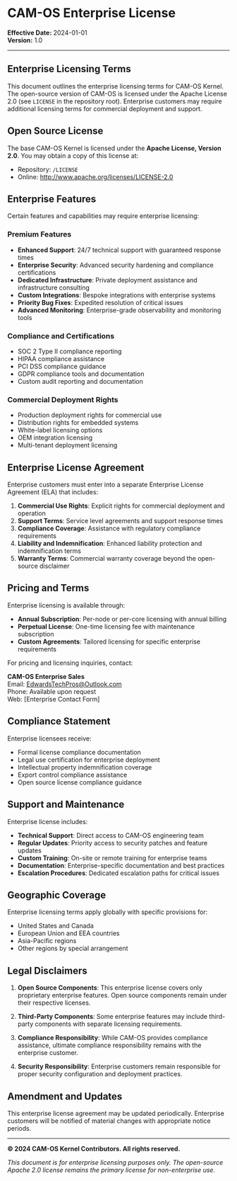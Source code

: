 # CAM-OS Enterprise License

**Effective Date:** 2024-01-01  
**Version:** 1.0

---

## Enterprise Licensing Terms

This document outlines the enterprise licensing terms for CAM-OS Kernel. The open-source version of CAM-OS is licensed under the Apache License 2.0 (see `LICENSE` in the repository root). Enterprise customers may require additional licensing terms for commercial deployment and support.

## Open Source License

The base CAM-OS Kernel is licensed under the **Apache License, Version 2.0**. You may obtain a copy of this license at:

- Repository: `/LICENSE`
- Online: http://www.apache.org/licenses/LICENSE-2.0

## Enterprise Features

Certain features and capabilities may require enterprise licensing:

### Premium Features
- **Enhanced Support**: 24/7 technical support with guaranteed response times
- **Enterprise Security**: Advanced security hardening and compliance certifications
- **Dedicated Infrastructure**: Private deployment assistance and infrastructure consulting
- **Custom Integrations**: Bespoke integrations with enterprise systems
- **Priority Bug Fixes**: Expedited resolution of critical issues
- **Advanced Monitoring**: Enterprise-grade observability and monitoring tools

### Compliance and Certifications
- SOC 2 Type II compliance reporting
- HIPAA compliance assistance
- PCI DSS compliance guidance
- GDPR compliance tools and documentation
- Custom audit reporting and documentation

### Commercial Deployment Rights
- Production deployment rights for commercial use
- Distribution rights for embedded systems
- White-label licensing options
- OEM integration licensing
- Multi-tenant deployment licensing

## Enterprise License Agreement

Enterprise customers must enter into a separate Enterprise License Agreement (ELA) that includes:

1. **Commercial Use Rights**: Explicit rights for commercial deployment and operation
2. **Support Terms**: Service level agreements and support response times
3. **Compliance Coverage**: Assistance with regulatory compliance requirements
4. **Liability and Indemnification**: Enhanced liability protection and indemnification terms
5. **Warranty Terms**: Commercial warranty coverage beyond the open-source disclaimer

## Pricing and Terms

Enterprise licensing is available through:

- **Annual Subscription**: Per-node or per-core licensing with annual billing
- **Perpetual License**: One-time licensing fee with maintenance subscription
- **Custom Agreements**: Tailored licensing for specific enterprise requirements

For pricing and licensing inquiries, contact:

**CAM-OS Enterprise Sales**  
Email: EdwardsTechPros@Outlook.com  
Phone: Available upon request  
Web: [Enterprise Contact Form]

## Compliance Statement

Enterprise licensees receive:

- Formal license compliance documentation
- Legal use certification for enterprise deployment
- Intellectual property indemnification coverage
- Export control compliance assistance
- Open source license compliance guidance

## Support and Maintenance

Enterprise license includes:

- **Technical Support**: Direct access to CAM-OS engineering team
- **Regular Updates**: Priority access to security patches and feature updates
- **Custom Training**: On-site or remote training for enterprise teams
- **Documentation**: Enterprise-specific documentation and best practices
- **Escalation Procedures**: Dedicated escalation paths for critical issues

## Geographic Coverage

Enterprise licensing terms apply globally with specific provisions for:

- United States and Canada
- European Union and EEA countries
- Asia-Pacific regions
- Other regions by special arrangement

## Legal Disclaimers

1. **Open Source Components**: This enterprise license covers only proprietary enterprise features. Open source components remain under their respective licenses.

2. **Third-Party Components**: Some enterprise features may include third-party components with separate licensing requirements.

3. **Compliance Responsibility**: While CAM-OS provides compliance assistance, ultimate compliance responsibility remains with the enterprise customer.

4. **Security Responsibility**: Enterprise customers remain responsible for proper security configuration and deployment practices.

## Amendment and Updates

This enterprise license agreement may be updated periodically. Enterprise customers will be notified of material changes with appropriate notice periods.

---

**© 2024 CAM-OS Kernel Contributors. All rights reserved.**

*This document is for enterprise licensing purposes only. The open-source Apache 2.0 license remains the primary license for non-enterprise use.* 
